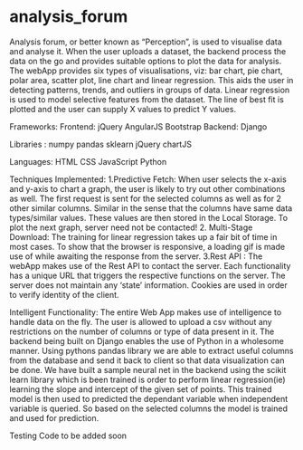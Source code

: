 # analysis_forum
Analysis forum, or better known as “Perception”, is used to visualise data and analyse it. 
When the user uploads a dataset, the backend process the data on the go and provides suitable options to plot the data for analysis. 
The webApp provides six types of visualisations, viz: bar chart, pie chart, polar area, scatter plot, line chart and linear regression. 
This aids the user in detecting patterns, trends, and outliers in groups of data. 
Linear regression is used to model selective features from the dataset. 
The line of best fit is plotted and the user can supply X values to predict Y values.

Frameworks:
  Frontend:
    jQuery
    AngularJS
    Bootstrap
  Backend:
		Django
    
Libraries : 
  numpy
  pandas
  sklearn
  jQuery
  chartJS

Languages: 
  HTML
  CSS
  JavaScript
  Python
	
Techniques Implemented:
1.Predictive Fetch:
	When user selects the x-axis and y-axis to chart a graph, the user is likely to try out other combinations as well. The first request is sent for the selected columns as well as for 2 other similar columns. Similar in the sense that the columns have same data types/similar values. These values are then stored in the Local Storage. To plot the next graph, server need not be contacted! 
2. Multi-Stage Download:
	The training for linear regression takes up a fair bit of time in most cases. To show that the browser is responsive, a loading gif is made use of while awaiting the response from the server.
3.Rest API :
	The webApp makes use of the Rest API to contact the server. Each functionality has a unique URL that triggers the respective functions on the server. The server does not maintain any ‘state’ information. Cookies are used in order to verify identity of the client.

Intelligent Functionality:
  The entire Web App makes use of intelligence to handle data on the fly. The user is allowed to upload a csv without any restrictions on the number of columns or type of data present in it. The backend being built on Django enables the use of Python in a wholesome manner. Using pythons pandas library we are able to extract useful columns from the database and send it back to client so that data visualization can be done. 
  We have built a sample neural net in the backend using the scikit learn library which is been trained is order to perform linear regression(ie) learning the slope and intercept of the given set of points. This trained model is then used to predicted the dependant variable when independent variable is queried. So based on the selected columns the model is trained and used for prediction.   

Testing Code to be added soon
	

